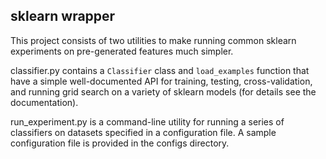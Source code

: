 sklearn wrapper
---------------

This project consists of two utilities to make running common sklearn experiments on pre-generated features much simpler.

classifier.py contains a `Classifier` class and `load_examples` function that have a simple well-documented API for training, testing, cross-validation, and running grid search on a variety of sklearn models (for details see the documentation).

run_experiment.py is a command-line utility for running a series of classifiers on datasets specified in a configuration file. A sample configuration file is provided in the configs directory.